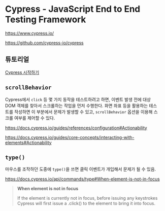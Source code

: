 # Cypress - JavaScript End to End Testing Framework

<https://www.cypress.io/>

<https://github.com/cypress-io/cypress>

## 튜토리얼

[Cypress 시작하기](https://github.com/ahastudio/til/blob/main/test/20201208-cypress.md)

## `scrollBehavior`

Cypress에서 `click` 등 몇 가지 동작을 테스트하려고 하면,
이벤트 발생 전에 대상 DOM 객체를 찾아서 스크롤하는 작업을 먼저 수행한다.
화면 좌표 등을 활용하는 테스트를 작성하면 이 부분에서 문제가 발생할 수 있고,
`scrollBehavior` 옵션을 이용해 스크롤 여부를 제어할 수 있다.

<https://docs.cypress.io/guides/references/configuration#Actionability>

<https://docs.cypress.io/guides/core-concepts/interacting-with-elements#Actionability>

## `type()`

마우스를 조작하던 도중에 `type()`을 쓰면
클릭 이벤트가 개입해서 문제가 될 수 있음.

<https://docs.cypress.io/api/commands/type#When-element-is-not-in-focus>

> **When element is not in focus**
>
> If the element is currently not in focus, before issuing any keystrokes
> Cypress will first issue a .click() to the element to bring it into focus.
